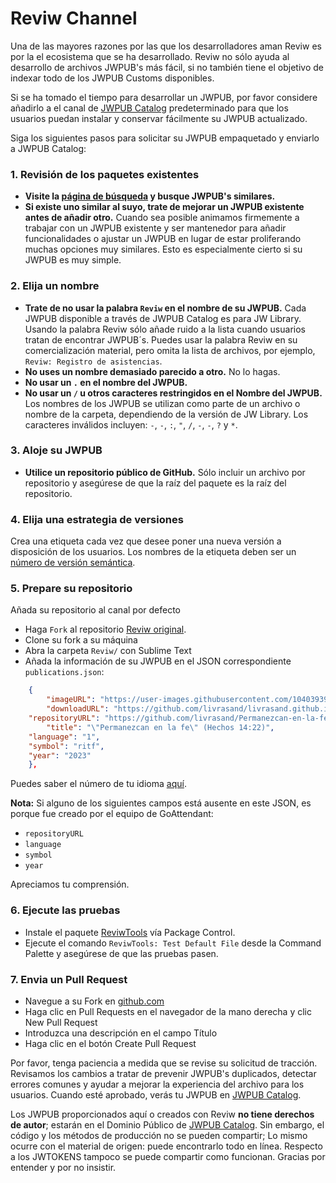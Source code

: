 # Reviw Channel
Una de las mayores razones por las que los desarrolladores aman Reviw es por la el ecosistema que se ha desarrollado. Reviw no sólo ayuda al desarrollo de archivos JWPUB's más fácil, si no también tiene el objetivo de indexar todo de los JWPUB Customs disponibles.

Si se ha tomado el tiempo para desarrollar un JWPUB, por favor considere añadirlo a el canal de <a href="https://livrasand.github.io/jwpub-catalog.html">JWPUB Catalog</a> predeterminado para que los usuarios puedan instalar y conservar fácilmente su JWPUB actualizado. 

Siga los siguientes pasos para solicitar su JWPUB empaquetado y enviarlo a JWPUB Catalog:

### 1. Revisión de los paquetes existentes
- **Visite la <a href="https://livrasand.github.io/jwpub-catalog.html">página de búsqueda</a> y busque JWPUB's similares.**
- **Si existe uno similar al suyo, trate de mejorar un JWPUB existente antes de añadir otro.** Cuando sea posible animamos firmemente a trabajar con un JWPUB existente y ser mantenedor para añadir funcionalidades o ajustar un JWPUB en lugar de estar proliferando muchas opciones muy similares. Esto es especialmente cierto si su JWPUB es muy simple.

### 2. Elija un nombre
- **Trate de no usar la palabra `Reviw` en el nombre de su JWPUB.** Cada JWPUB disponible a través de JWPUB Catalog es para JW Library. Usando la palabra Reviw sólo añade ruido a la lista cuando usuarios tratan de encontrar JWPUB´s. Puedes usar la palabra Reviw en su comercialización material, pero omita la lista de archivos, por ejemplo, `Reviw: Registro de asistencias`.
- **No uses un nombre demasiado parecido a otro.** No lo hagas.
- **No usar un `.` en el nombre del JWPUB.**
- **No usar un `/` u otros caracteres restringidos en el Nombre del JWPUB.** Los nombres de los JWPUB se utilizan como parte de un archivo o nombre de la carpeta, dependiendo de la versión de JW Library. Los caracteres inválidos incluyen: `-`, `-`, `:`, `"`, `/`, `-`, `-`, `?` y `*`.

### 3. Aloje su JWPUB
- **Utilice un repositorio público de GitHub.** Sólo incluir un archivo por repositorio y asegúrese de que la raíz del paquete es la raíz del repositorio.

### 4. Elija una estrategia de versiones
Crea una etiqueta cada vez que desee poner una nueva versión a disposición de los usuarios. Los nombres de la etiqueta deben ser un <a href="http://semver.org/">número de versión semántica</a>.

### 5. Prepare su repositorio
Añada su repositorio al canal por defecto

- Haga `Fork` al repositorio <a href="https://github.com/livrasand/Reviw_Channel/">Reviw original</a>.
- Clone su fork a su máquina
- Abra la carpeta `Reviw/` con Sublime Text
- Añada la información de su JWPUB en el JSON correspondiente `publications.json`:
```json
    {
        "imageURL": "https://user-images.githubusercontent.com/104039397/224440449-57551d30-c50a-4227-9fcb-1b639b2d4a04.jpg", 
        "downloadURL": "https://github.com/livrasand/livrasand.github.io/raw/main/jwpub-catalog/ritf_S_2022.jwpub",
	"repositoryURL": "https://github.com/livrasand/Permanezcan-en-la-fe",
        "title": "\"Permanezcan en la fe\" (Hechos 14:22)",
	"language": "1",
	"symbol": "ritf",
	"year": "2023"
    }, 
```

Puedes saber el número de tu idioma [aquí](https://www.jw.org/es/languages).

**Nota:** Si alguno de los siguientes campos está ausente en este JSON, es porque fue creado por el equipo de GoAttendant:

- `repositoryURL`
- `language`
- `symbol`
- `year`

Apreciamos tu comprensión.

### 6. Ejecute las pruebas
- Instale el paquete <a href="https://github.com/livrasand/ReviwTools">ReviwTools</a> vía Package Control.
- Ejecute el comando `ReviwTools: Test Default File` desde la Command Palette y asegúrese de que las pruebas pasen.

### 7. Envia un Pull Request
- Navegue a su Fork en <a href="https://github.com/">github.com</a>
- Haga clic en Pull Requests en el navegador de la mano derecha y clic New Pull Request
- Introduzca una descripción en el campo Título
- Haga clic en el botón Create Pull Request

Por favor, tenga paciencia a medida que se revise su solicitud de tracción. Revisamos los cambios a tratar de prevenir JWPUB's duplicados, detectar errores comunes y ayudar a mejorar la experiencia del archivo para los usuarios. Cuando esté aprobado, verás tu JWPUB en <a href="https://livrasand.github.io/jwpub-catalog.html">JWPUB Catalog</a>.

Los JWPUB proporcionados aquí o creados con Reviw **no tiene derechos de autor**; estarán en el Dominio Público de [JWPUB Catalog](https://livrasand.github.io/jwpub-catalog.html). Sin embargo, el código y los métodos de producción no se pueden compartir; Lo mismo ocurre con el material de origen: puede encontrarlo todo en línea. Respecto a los JWTOKENS tampoco se puede compartir como funcionan. Gracias por entender y por no insistir.
